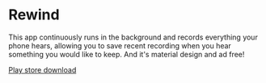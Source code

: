 # Rewind

This app continuously runs in the background and records everything your phone hears, 
allowing you to save recent recording when you hear something you would like to keep. 
And it's material design and ad free!

[Play store download](https://play.google.com/store/apps/details?id=icechen1.com.blackbox)
